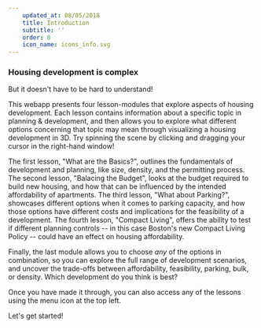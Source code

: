 ```yaml
---
    updated_at: 08/05/2018
    title: Introduction
    subtitle: ''
    order: 0
    icon_name: icons_info.svg
---
```


### Housing development is complex

But it doesn't have to be hard to understand!


This webapp presents four lesson-modules that explore aspects of housing development. Each lesson contains information about a specific topic in planning & development, and then allows you to explore what different options concerning that topic may mean through visualizing a housing development in 3D. Try spinning the scene by clicking and dragging your cursor in the right-hand window!

The first lesson, "What are the Basics?", outlines the fundamentals of development and planning, like size, density, and the permitting process.
The second lesson, "Balacing the Budget", looks at the budget required to build new housing, and how that can be influenced by the intended affordability of apartments.
The third lesson, "What about Parking?", showcases different options when it comes to parking capacity, and how those options have different costs and implications for the feasibility of a development.
The fourth lesson, "Compact Living", offers the ability to test if different planning controls -- in this case Boston's new Compact Living Policy -- could have an effect on housing affordability.


Finally, the last module allows you to choose *any* of the options in combination, so you can explore the full range of development scenarios, and uncover the trade-offs between affordability, feasibility, parking, bulk, or density. Which development do you think is best?

Once you have made it through, you can also access any of the lessons using the menu icon at the top left.

Let's get started!
